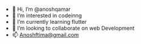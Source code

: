 - 👋 Hi, I’m @anoshqamar
- 👀 I’m interested in codeinng
- 🌱 I’m currently learning flutter
- 💞️ I’m looking to collaborate on web Development
- 📫 Anoshftima@gmail.com

<!---
anoshqamar/anoshqamar is a ✨ special ✨ repository because its `README.md` (this file) appears on your GitHub profile.
You can click the Preview link to take a look at your changes.
--->
